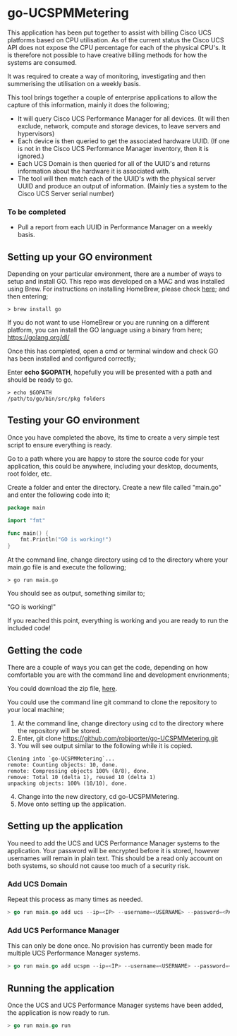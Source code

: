 # go-UCSPMMetering
This application has been put together to assist with billing Cisco UCS platforms based on CPU utilisation.  As of the current status the Cisco UCS API does not expose the CPU percentage for each of the physical CPU's.  It is therefore not possible to have creative billing methods for how the systems are consumed.

It was required to create a way of monitoring, investigating and then summerising the utilisation on a weekly basis.

This tool brings together a couple of enterprise applications to allow the capture of this information, mainly it does the following;

* It will query Cisco UCS Performance Manager for all devices. (It will then exclude, network, compute and storage devices, to leave servers and hypervisors)
* Each device is then queried to get the associated hardware UUID. (If one is not in the Cisco UCS Performance Manager inventory, then it is ignored.)
* Each UCS Domain is then queried for all of the UUID's and returns information about the hardware it is associated with.
* The tool will then match each of the UUID's with the physical server UUID and produce an output of information. (Mainly ties a system to the Cisco UCS Server serial number)

### To be completed
* Pull a report from each UUID in Performance Manager on a weekly basis.


## Setting up your GO environment
Depending on your particular environment, there are a number of ways to setup and install GO.  This repo was developed on a MAC and was installed using Brew.  For instructions on installing HomeBrew, please check [here](https://brew.sh/); and then entering;
```fish
> brew install go
```

If you do not want to use HomeBrew or you are running on a different platform, you can install the GO language using a binary from here;
https://golang.org/dl/

Once this has completed, open a cmd or terminal window and check GO has been installed and configured correctly;

Enter <b>echo $GOPATH</b>, hopefully you will be presented with a path and should be ready to go.

```fish
> echo $GOPATH
/path/to/go/bin/src/pkg folders
```

## Testing your GO environment
Once you have completed the above, its time to create a very simple test script to ensure everything is ready.

Go to a path where you are happy to store the source code for your application, this could be anywhere, including your desktop, documents, root folder, etc.

Create a folder and enter the directory.  Create a new file called "main.go" and enter the following code into it;

```go
package main

import "fmt"

func main() {
    fmt.Println("GO is working!")
}
```

At the command line, change directory using cd to the directory where your main.go file is and execute the following;
```fish
> go run main.go
```

You should see as output, something similar to;

"GO is working!"

If you reached this point, everything is working and you are ready to run the included code!

## Getting the code
There are a couple of ways you can get the code, depending on how comfortable you are with the command line and development envrionments;

You could download the zip file, [here](https://github.com/robjporter/go-UCSPMMetering/archive/master.zip).

You could use the command line git command to clone the repository to your local machine;
1. At the command line, change directory using cd to the directory where the repository will be stored.
2. Enter, git clone https://github.com/robjporter/go-UCSPMMetering.git
3. You will see output similar to the following while it is copied.
```fish
Cloning into `go-UCSPMMetering`...
remote: Counting objects: 10, done.
remote: Compressing objects 100% (8/8), done.
remove: Total 10 (delta 1), reused 10 (delta 1)
unpacking objects: 100% (10/10), done.
```
4. Change into the new directory, cd go-UCSPMMetering.
5. Move onto setting up the application.

## Setting up the application
You need to add the UCS and UCS Performance Manager systems to the application.  Your password will be encrypted before it is stored, however usernames will remain in plain text.  This should be a read only account on both systems, so should not cause too much of a security risk.

### Add UCS Domain
Repeat this process as many times as needed.
```go
> go run main.go add ucs --ip=<IP> --username=<USERNAME> --password=<PASSWORD>
```

### Add UCS Performance Manager
This can only be done once.  No provision has currently been made for multiple UCS Performance Manager systems.
```go
> go run main.go add ucspm --ip=<IP> --username=<USERNAME> --password=<PASSWORD>
```

## Running the application
Once the UCS and UCS Performance Manager systems have been added, the application is now ready to run.
```go
> go run main.go run
```